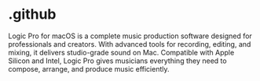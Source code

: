 # .github
Logic Pro for macOS is a complete music production software designed for professionals and creators. With advanced tools for recording, editing, and mixing, it delivers studio-grade sound on Mac. Compatible with Apple Silicon and Intel, Logic Pro gives musicians everything they need to compose, arrange, and produce music efficiently. 
